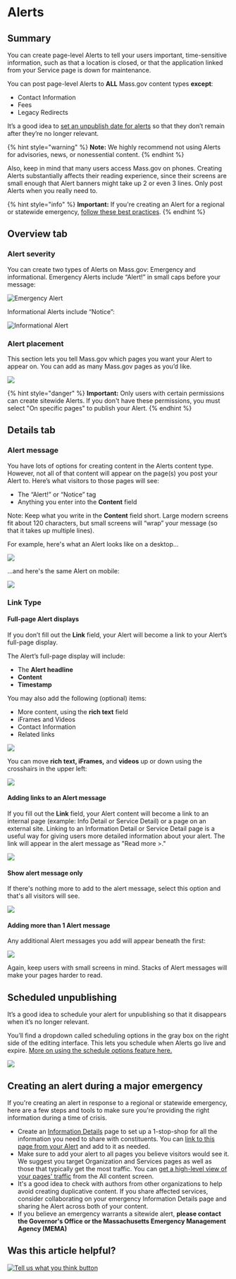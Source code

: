 # Alerts

## Summary

You can create page-level Alerts to tell your users important, time-sensitive information, such as that a location is closed, or that the application linked from your Service page is down for maintenance.

You can post page-level Alerts to **ALL** Mass.gov content types **except**:

* Contact Information
* Fees
* Legacy Redirects

It’s a good idea to [set an unpublish date for alerts](../authoring-and-editing/schedule-publishing-and-unpublishing.md) so that they don’t remain after they’re no longer relevant.

{% hint style="warning" %}
**Note:** We highly recommend not using Alerts for advisories, news, or nonessential content.
{% endhint %}

Also, keep in mind that many users access Mass.gov on phones. Creating Alerts substantially affects their reading experience, since their screens are small enough that Alert banners might take up 2 or even 3 lines. Only post Alerts when you really need to.

{% hint style="info" %}
**Important:** If you're creating an Alert for a regional or statewide emergency, [follow these best practices](alerts.md#creating-an-alert-during-a-major-emergency).
{% endhint %}

## Overview tab

### Alert severity

You can create two types of Alerts on Mass.gov: Emergency and informational. Emergency Alerts include “Alert!” in small caps before your message:

![Emergency Alert](https://cdn-images-1.medium.com/max/1000/1*sa85BrVyluwid_PWYQ_ryA.png)

Informational Alerts include “Notice”:

![Informational Alert](https://cdn-images-1.medium.com/max/1000/1*xXAcZlFh1Qv0FTTGwNqO-g.png)

### **Alert placement**

This section lets you tell Mass.gov which pages you want your Alert to appear on. You can add as many Mass.gov pages as you’d like.

![](https://github.com/gdesrosiers/TEST-mass.gov-KB/tree/5bf119f2287d7e493534e6cae69bdd08c0869d39/.gitbook/assets/image.png)

{% hint style="danger" %}
**Important:** Only users with certain permissions can create sitewide Alerts. If you don't have these permissions, you must select "On specific pages" to publish your Alert.
{% endhint %}

## Details tab

### Alert message

You have lots of options for creating content in the Alerts content type. However, not all of that content will appear on the page\(s\) you post your Alert to. Here’s what visitors to those pages will see:

* The “Alert!” or “Notice” tag
* Anything you enter into the **Content** field

Note: Keep what you write in the **Content** field short. Large modern screens fit about 120 characters, but small screens will “wrap” your message \(so that it takes up multiple lines\).

For example, here's what an Alert looks like on a desktop...

![](https://cdn-images-1.medium.com/max/1000/1*c2VYzGw_o9_5puOu2EUl-g.png)

...and here's the same Alert on mobile:

![](https://cdn-images-1.medium.com/max/800/1*wJ2rqw4GOzfdLivvQYElTA.png)

### **Link Type**

#### **Full-page Alert displays**

If you don’t fill out the **Link** field, your Alert will become a link to your Alert’s full-page display.

The Alert’s full-page display will include:

* The **Alert headline**
* **Content**
* **Timestamp**

You may also add the following \(optional\) items:

* More content, using the **rich text** field
* iFrames and Videos
* Contact Information
* Related links

![](https://cdn-images-1.medium.com/max/1000/1*3UBPxwPJk6ylxIhEK8MpIQ.png)

You can move **rich text, iFrames,** and **videos** up or down using the crosshairs in the upper left:

![](https://cdn-images-1.medium.com/max/800/1*tcnX-f-w4T03hyJjgvii8g.png)

#### Adding links to an Alert message

If you fill out the **Link** field, your Alert content will become a link to an internal page \(example: Info Detail or Service Detail\) or a page on an external site. Linking to an Information Detail or Service Detail page is a useful way for giving users more detailed information about your alert. The link will appear in the alert message as "Read more &gt;."

![](https://github.com/gdesrosiers/TEST-mass.gov-KB/tree/5bf119f2287d7e493534e6cae69bdd08c0869d39/.gitbook/assets/image%20%2817%29.png)

#### Show alert message only

If there's nothing more to add to the alert message, select this option and that's all visitors will see.

![](https://github.com/gdesrosiers/TEST-mass.gov-KB/tree/5bf119f2287d7e493534e6cae69bdd08c0869d39/.gitbook/assets/image%20%2815%29.png)

#### **Adding more than 1 Alert message**

Any additional Alert messages you add will appear beneath the first:

![](https://cdn-images-1.medium.com/max/1000/1*ntLMdLDvsp43MzyS9FHB9Q.png)

Again, keep users with small screens in mind. Stacks of Alert messages will make your pages harder to read.

## Scheduled unpublishing

It’s a good idea to schedule your alert for unpublishing so that it disappears when it’s no longer relevant.

You’ll find a dropdown called scheduling options in the gray box on the right side of the editing interface. This lets you schedule when Alerts go live and expire. [More on using the schedule options feature here.](../authoring-and-editing/schedule-publishing-and-unpublishing.md)

![](https://cdn-images-1.medium.com/max/1000/1*YgWCe6nP7LsC1hMUX0Jr0g.png)

## Creating an alert during a major emergency

If you're creating an alert in response to a regional or statewide emergency, here are a few steps and tools to make sure you're providing the right information during a time of crisis.

* Create an [Information Details](information-details.md) page to set up a 1-stop-shop for all the information you need to share with constituents. You can [link to this page from your Alert](alerts.md#adding-links-to-an-alert-message) and add to it as needed. 
* Make sure to add your alert to all pages you believe visitors would see it. We suggest you target Organization and Services pages as well as those that typically get the most traffic. You can [get a high-level view of your pages' traffic](../tools-for-improving-your-content/get-a-snapshot-of-your-contents-performance.md) from the All content screen.
* It's a good idea to check with authors from other organizations to help avoid creating duplicative content. If you share affected services, consider collaborating on your emergency Information Details page and sharing he Alert across both of your content.
* If you believe an emergency warrants a sitewide alert, **please contact the Governor's Office or the Massachusetts Emergency Management Agency \(MEMA\)**

## Was this article helpful?

[![Tell us what you think button](https://blobscdn.gitbook.com/v0/b/gitbook-28427.appspot.com/o/assets%2F-LJ04qJGAHkvdE13BfdG%2F-LSz77NBAwnSNpMPT3df%2F-LSz7xSmyKXltd4avaCt%2FKB%20survey%20button%20POC%202.png?alt=media&token=8d071cab-8b95-48a3-a332-13e3fc8d9f96)](https://massgov.formstack.com/forms/mass_gov_knowledge_base_feedback?article=alerts)


